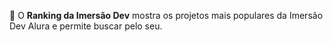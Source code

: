 🎈 O **Ranking da Imersão Dev** mostra os projetos mais populares da Imersão Dev Alura e permite buscar pelo seu.
